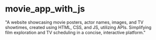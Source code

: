 # movie_app_with_js
"A website showcasing movie posters, actor names, images, and TV showtimes, created using HTML, CSS, and JS, utilizing APIs. Simplifying film exploration and TV scheduling in a concise, interactive platform."
